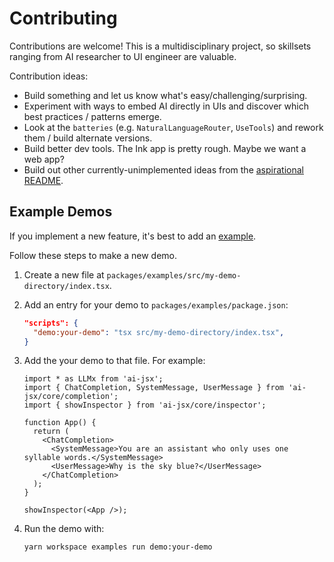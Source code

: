 # Contributing

Contributions are welcome! This is a multidisciplinary project, so skillsets ranging from AI researcher to UI engineer are valuable.

Contribution ideas:

- Build something and let us know what's easy/challenging/surprising.
- Experiment with ways to embed AI directly in UIs and discover which best practices / patterns emerge.
- Look at the `batteries` (e.g. `NaturalLanguageRouter`, `UseTools`) and rework them / build alternate versions.
- Build better dev tools. The Ink app is pretty rough. Maybe we want a web app?
- Build out other currently-unimplemented ideas from the [aspirational README](https://github.com/fixie-ai/ai-jsx/blob/main/docs/internal/aspirational-readme.md).

## Example Demos

If you implement a new feature, it's best to add an [example](https://github.com/fixie-ai/ai-jsx/tree/main/packages/examples/src).

Follow these steps to make a new demo.

1. Create a new file at `packages/examples/src/my-demo-directory/index.tsx`.
1. Add an entry for your demo to `packages/examples/package.json`:

   ```json
   "scripts": {
     "demo:your-demo": "tsx src/my-demo-directory/index.tsx",
   }

   ```

1. Add the your demo to that file. For example:

   ```tsx
   import * as LLMx from 'ai-jsx';
   import { ChatCompletion, SystemMessage, UserMessage } from 'ai-jsx/core/completion';
   import { showInspector } from 'ai-jsx/core/inspector';

   function App() {
     return (
       <ChatCompletion>
         <SystemMessage>You are an assistant who only uses one syllable words.</SystemMessage>
         <UserMessage>Why is the sky blue?</UserMessage>
       </ChatCompletion>
     );
   }

   showInspector(<App />);
   ```

1. Run the demo with:
   ```
   yarn workspace examples run demo:your-demo
   ```
